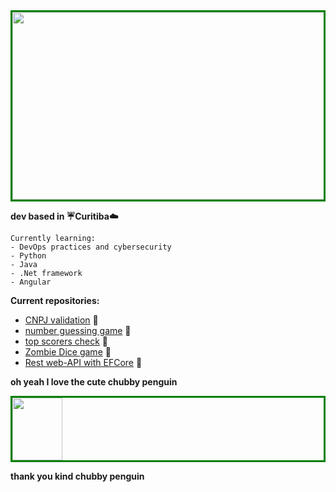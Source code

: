 <div align="center" style="border:3px solid green">
<img src="https://assets.pcinvasion.com/wp-content/uploads/2022/06/Cyberpunk-Edgerunner-screenshot.jpg" width="500" height="300"/>  
</div>

**dev based in :umbrella:Curitiba:cloud:**

~~~
Currently learning:
- DevOps practices and cybersecurity 
- Python
- Java
- .Net framework
- Angular
~~~

**Current repositories:**
- [CNPJ validation](https://github.com/alxtwin/valida-cnpj) 🐍
- [number guessing game](https://github.com/alxtwin/guessing-game) 🐍
- [top scorers check](https://github.com/alxtwin/artilheiros-check) 🐍
- [Zombie Dice game](https://github.com/alxtwin/zombie-dice) 🐍
- [Rest web-API with EFCore](https://github.com/alxtwin/Rest-web-api-with-EFCore) 🦄






**oh yeah I love the cute chubby penguin** 

<div style="border:3px solid green">
<img src="https://upload.wikimedia.org/wikipedia/commons/thumb/3/35/Tux.svg/1200px-Tux.svg.png" width="80" height="100"/>  
</div>

**thank you kind chubby penguin**
